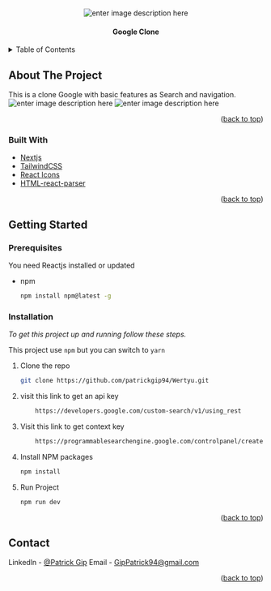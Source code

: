<!-- PROJECT LOGO -->
<br />
<div align="center">

  ![enter image description here](https://i.imgur.com/6iCw24m.png)
  <h4 align="center">Google Clone </h4>
</div>



<!-- TABLE OF CONTENTS -->
<details>
  <summary>Table of Contents</summary>
  <ol>
    <li>
      <a href="#about-the-project">About The Project</a>
      <ul>
        <li><a href="#built-with">Built With</a></li>
      </ul>
    </li>
    <li>
      <a href="#getting-started">Getting Started</a>
      <ul>
        <li><a href="#prerequisites">Prerequisites</a></li>
        <li><a href="#installation">Installation</a></li>
      </ul>
    </li>
    <li><a href="#contact">Contact</a></li>
  </ol>
</details>



<!-- ABOUT THE PROJECT -->
## About The Project

This is a clone Google with basic features as Search and navigation.
![enter image description here](https://i.imgur.com/71hJaQO.png)
![enter image description here](https://i.imgur.com/SsV0pe9.png)

<p align="right">(<a href="#readme-top">back to top</a>)</p>


### Built With

* [Nextjs](https://nextjs.org/docs)
* [TailwindCSS](https://v2.tailwindcss.com/docs)
* [React Icons](https://react-icons.github.io/react-icons/)
* [HTML-react-parser](https://www.npmjs.com/package/html-react-parser)



<p align="right">(<a href="#readme-top">back to top</a>)</p>



<!-- GETTING STARTED -->
## Getting Started

### Prerequisites

You need Reactjs installed or updated

* npm
  ```sh
  npm install npm@latest -g
  ```

### Installation

_To get this project up and running follow these steps._

<!-- 1. Get a free API Key at [https://example.com](https://example.com) -->
This project use `npm` but you can switch to `yarn`

1. Clone the repo
   ```sh
   git clone https://github.com/patrickgip94/Wertyu.git
   ```

2. visit this link to get an api key
    ```sh
        https://developers.google.com/custom-search/v1/using_rest
    ```

3. Visit this link to get context key
    ```sh
		https://programmablesearchengine.google.com/controlpanel/create
    ```



4. Install NPM packages
   ```sh
   npm install
   ```

5. Run Project
   ```sh
   npm run dev
   ```

<p align="right">(<a href="#readme-top">back to top</a>)</p>


<!-- CONTACT -->
## Contact

Linkedln - [@Patrick Gip](https://www.linkedin.com/in/patrickgip94/)
Email - GipPatrick94@gmail.com


<p align="right">(<a href="#readme-top">back to top</a>)</p>
